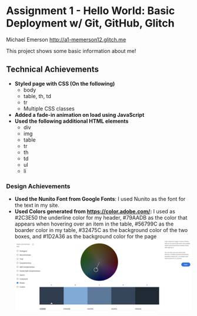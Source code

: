 Assignment 1 - Hello World: Basic Deployment w/ Git, GitHub, Glitch
===

Michael Emerson
http://a1-memerson12.glitch.me

This project shows some basic information about me!

## Technical Achievements

- **Styled page with CSS (On the following)**
    - body
    - table, th, td
    - tr
    - Multiple CSS classes
- **Added a fade-in animation on load using JavaScript**
- **Used the following additional HTML elements**
    - div
    - img
    - table
    - tr
    - th
    - td
    - ul
    - li

### Design Achievements

- **Used the Nunito Font from Google Fonts**: I used Nunito as the font for the text in my site.
- **Used Colors generated from https://color.adobe.com/:** I used as #2C3E50 the underline color for my header, #79AADB
  as the color that appears when hovering over an item in the table, #56799C as the boarder color in my table, #32475C
  as the background color of the two boxes, and #1D2A36 as the background color for the page
  <img src="color-wheel.png" alt="Screenshot of Color Wheel used">
